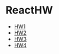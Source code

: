 # ReactHW
- [HW1](https://viktarprof.github.io/ReactHW/HW1(react_velozar)/myapp)
- [HW2](https://viktarprof.github.io/ReactHW/HW2(react_card))
- [HW3](https://viktarprof.github.io/ReactHW/HW3(react_personal_organizer))
- [HW4](https://viktarprof.github.io/ReactHW/HW4(react_products))

